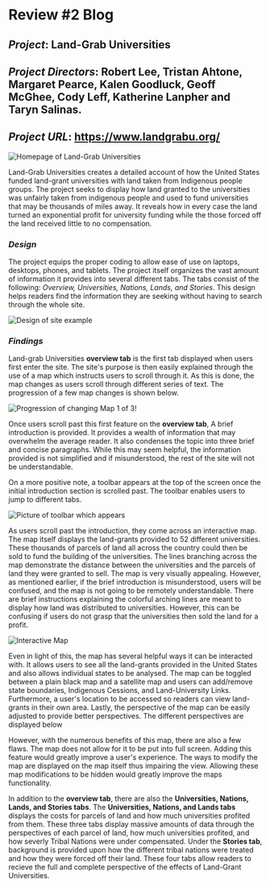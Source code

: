 # Review #2 Blog

## *Project*: Land-Grab Universities

## *Project Directors*: Robert Lee, Tristan Ahtone, Margaret Pearce, Kalen Goodluck, Geoff McGhee, Cody Leff, Katherine Lanpher and Taryn Salinas.

## *Project URL*: https://www.landgrabu.org/

![Homepage of Land-Grab Universities](https://brenanabread99.github.io/Brenanabread/images/screenshot2.png)

Land-Grab Universities creates a detailed account of how the United States funded land-grant universities with land taken from Indigenous people groups. The project seeks to display how land granted to the universities was unfairly taken from indigenous people and used to fund universities that may be thousands of miles away. It reveals how in every case the land turned an exponential profit for university funding while the those forced off the land received little to no compensation.

### *Design*

The project equips the proper coding to allow ease of use on laptops, desktops, phones, and tablets. The project itself organizes the vast amount of information it provides into several different tabs. The tabs consist of the following: *Overview, Universities, Nations, Lands, and Stories*. This design helps readers find the information they are seeking without having to search through the whole site.  


![Design of site example](https://brenanabread99.github.io/Brenanabread/images/design4.png)

### *Findings*

Land-grab Universities **overview tab** is the first tab displayed when users first enter the site. The site's purpose is then easily explained through the use of a map which instructs users to scroll through it. As this is done, the map changes as users scroll through different series of text. The progression of a few map changes is shown below.

![Progression of changing Map 1 of 3](https://brenanabread99.github.io/Brenanabread/images/mappic.png)!

Once users scroll past this first feature on the **overview tab**, A brief introduction is provided. It provides a wealth of information that may overwhelm the average reader. It also condenses the topic into three brief and concise paragraphs. While this may seem helpful, the information provided is not simplified and if misunderstood, the rest of the site will not be understandable.

On a more positive note, a toolbar appears at the top of the screen once the initial introduction section is scrolled past. The toolbar enables users to jump to different tabs.

![Picture of toolbar which appears](https://brenanabread99.github.io/Brenanabread/images/toolbar.png)

As users scroll past the introduction, they come across an interactive map. The map itself displays the land-grants provided to 52 different universities. These thousands of parcels of land all across the country could then be sold to fund the building of the universities. The lines branching across the map demonstrate the distance between the universities and the parcels of land they were granted to sell. The map is very visually appealing. However, as mentioned earlier, if the brief introduction is misunderstood, users will be confused, and the map is not going to be remotely understandable. There are brief instructions explaining the colorful arching lines are meant to display how land was distributed to universities. However, this can be confusing if users do not grasp that the universities then sold the land for a profit.

![Interactive Map](https://brenanabread99.github.io/Brenanabread/images/colormap.png)

Even in light of this, the map has several helpful ways it can be interacted with. It allows users to see all the land-grants provided in the United States and also allows individual states to be analysed. The map can be toggled between a plain black map and a satellite map and users can add/remove state boundaries, Indigenous Cessions, and Land-University Links. Furthermore, a user's location to be accessed so readers can view land-grants in their own area. Lastly, the perspective of the map can be easily adjusted to provide better perspectives. The different perspectives are displayed below

However, with the numerous benefits of this map, there are also a few flaws. The map does not allow for it to be put into full screen. Adding this feature would greatly improve a user's experience. The ways to modify the map are displayed on the map itself thus impairing the view. Allowing these map modifications to be hidden would greatly improve the maps functionality.  

In addition to the **overview tab**, there are also the **Universities, Nations, Lands, and Stories tabs**. The **Universities, Nations, and Lands tabs** displays the costs for parcels of land and how much universities profited from them. These three tabs display massive amounts of data through the perspectives of each parcel of land, how much universities profited, and how severly Tribal Nations were under compensated. Under the **Stories tab**, background is provided upon how the different tribal nations were treated and how they were forced off their land. These four tabs allow readers to recieve the full and complete perspective of the effects of Land-Grant Universities. 
